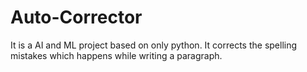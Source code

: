 # Auto-Corrector
It is a AI and ML project based on only python. It corrects the spelling mistakes which happens while writing a paragraph. 
